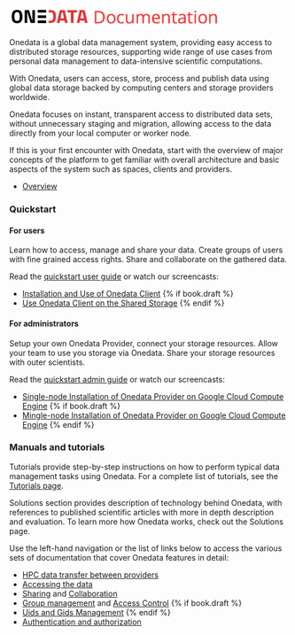 <p align="left">
<img src="doc/img/heading.png" width="380">
</p>
Onedata is a global data management system, providing easy access to distributed storage resources, supporting wide range of use cases from personal data management to data-intensive scientific computations.

With Onedata, users can access, store, process and publish data using global data storage backed by computing centers and storage providers worldwide.

Onedata focuses on instant, transparent access to distributed data sets, without unnecessary staging and migration, allowing access to the data directly from your local computer or worker node.

If this is your first encounter with Onedata, start with the overview of major concepts of the platform to get familiar with overall architecture and basic aspects of the system such as spaces, clients and providers.

- [Overview](doc/overview.md)

### Quickstart


#### For users
Learn how to access, manage and share your data. Create groups of users with fine grained access rights. Share and collaborate on the gathered data.

Read the [quickstart user guide](doc/quickstart.md) or watch our screencasts:
- [Installation and Use of Onedata Client](doc/tutorial/screencast_oneclient_remote.md)
{% if book.draft %}
- [Use Onedata Client on the Shared Storage]()
{% endif %}

#### For administrators

Setup your own Onedata Provider, connect your storage resources. Allow your team to use you storage via Onedata. Share your storage resources with outer scientists.

Read the [quickstart admin guide](doc/quickstart.md) or watch our screencasts:

- [Single-node Installation of Onedata Provider on Google Cloud Compute Engine]()
{% if book.draft %}
- [Mingle-node Installation of Onedata Provider on Google Cloud Compute Engine]()
{% endif %}

### Manuals and tutorials

Tutorials provide step-by-step instructions on how to perform typical data management tasks using Onedata. For a complete list of tutorials, see the [Tutorials page](doc/tutorials.md).

Solutions section provides description of technology behind Onedata, with references to published scientific articles with more in depth description and evaluation. To learn more how Onedata works, check out the Solutions page.


Use the left-hand navigation or the list of links below to access the various sets of documentation that cover Onedata features in detail:

- [HPC data transfer between providers](doc/solutions/rtransfer.md)
- [Accessing the data]()
- [Sharing](doc/data_sharing.md) and [Collaboration](doc/space_collaboration.md)
- [Group management](doc/group_management.md) and [Access Control](doc/access_control.md) {% if book.draft %}
- [Uids and Gids Management]() {% endif %}
- [Authentication and authorization](doc/solutions/authentication.md)
